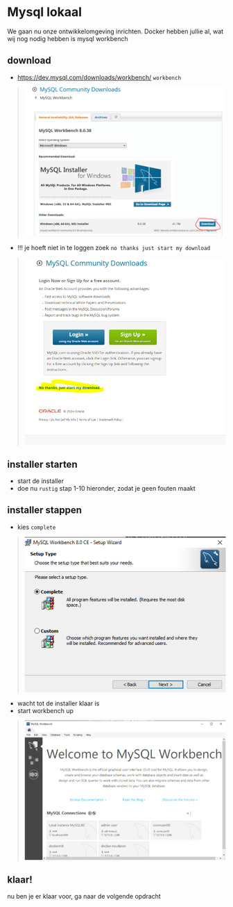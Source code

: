 # Mysql lokaal

We gaan nu onze ontwikkelomgeving inrichten. Docker hebben jullie al, wat wij nog nodig hebben is mysql workbench


## download

- https://dev.mysql.com/downloads/workbench/ `workbench`

>![](img/download.PNG)


* !!! je hoeft niet in te loggen zoek `no thanks just start my download`

>![](img/nothanks.PNG)

## installer starten

- start de installer
- doe nu `rustig` stap 1-10 hieronder, zodat je geen fouten maakt

## installer stappen

- kies `complete`

> ![](img/install.PNG)
- wacht tot de installer klaar is
- start workbench up

> ![](img/workbench.PNG)

## klaar!

nu ben je er klaar voor, ga naar de volgende opdracht
